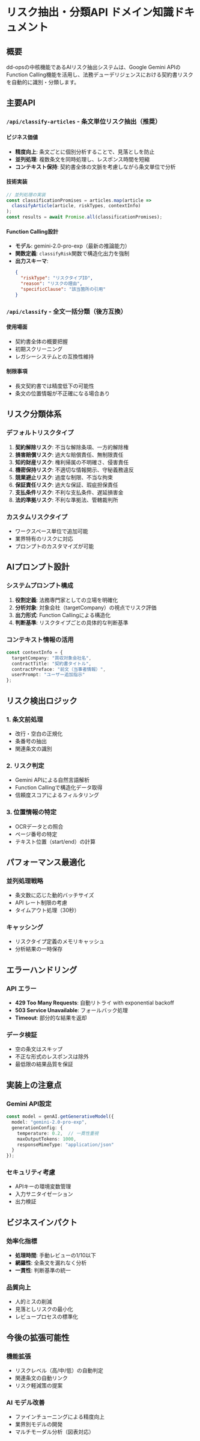 # リスク抽出・分類API ドメイン知識ドキュメント

## 概要
dd-opsの中核機能であるAIリスク抽出システムは、Google Gemini APIのFunction Calling機能を活用し、法務デューデリジェンスにおける契約書リスクを自動的に識別・分類します。

## 主要API

### `/api/classify-articles` - 条文単位リスク抽出（推奨）

#### ビジネス価値
- **精度向上**: 条文ごとに個別分析することで、見落としを防止
- **並列処理**: 複数条文を同時処理し、レスポンス時間を短縮
- **コンテキスト保持**: 契約書全体の文脈を考慮しながら条文単位で分析

#### 技術実装
```typescript
// 並列処理の実装
const classificationPromises = articles.map(article => 
  classifyArticle(article, riskTypes, contextInfo)
);
const results = await Promise.all(classificationPromises);
```

#### Function Calling設計
- **モデル**: gemini-2.0-pro-exp（最新の推論能力）
- **関数定義**: `classifyRisk`関数で構造化出力を強制
- **出力スキーマ**:
  ```json
  {
    "riskType": "リスクタイプID",
    "reason": "リスクの理由",
    "specificClause": "該当箇所の引用"
  }
  ```

### `/api/classify` - 全文一括分類（後方互換）

#### 使用場面
- 契約書全体の概要把握
- 初期スクリーニング
- レガシーシステムとの互換性維持

#### 制限事項
- 長文契約書では精度低下の可能性
- 条文の位置情報が不正確になる場合あり

## リスク分類体系

### デフォルトリスクタイプ
1. **契約解除リスク**: 不当な解除条項、一方的解除権
2. **損害賠償リスク**: 過大な賠償責任、無制限責任
3. **知的財産リスク**: 権利帰属の不明確さ、侵害責任
4. **機密保持リスク**: 不適切な情報開示、守秘義務違反
5. **競業避止リスク**: 過度な制限、不当な拘束
6. **保証責任リスク**: 過大な保証、瑕疵担保責任
7. **支払条件リスク**: 不利な支払条件、遅延損害金
8. **法的準拠リスク**: 不利な準拠法、管轄裁判所

### カスタムリスクタイプ
- ワークスペース単位で追加可能
- 業界特有のリスクに対応
- プロンプトのカスタマイズが可能

## AIプロンプト設計

### システムプロンプト構成
1. **役割定義**: 法務専門家としての立場を明確化
2. **分析対象**: 対象会社（targetCompany）の視点でリスク評価
3. **出力形式**: Function Callingによる構造化
4. **判断基準**: リスクタイプごとの具体的な判断基準

### コンテキスト情報の活用
```typescript
const contextInfo = {
  targetCompany: "買収対象会社名",
  contractTitle: "契約書タイトル",
  contractPreface: "前文（当事者情報）",
  userPrompt: "ユーザー追加指示"
};
```

## リスク検出ロジック

### 1. 条文前処理
- 改行・空白の正規化
- 条番号の抽出
- 関連条文の識別

### 2. リスク判定
- Gemini APIによる自然言語解析
- Function Callingで構造化データ取得
- 信頼度スコアによるフィルタリング

### 3. 位置情報の特定
- OCRデータとの照合
- ページ番号の特定
- テキスト位置（start/end）の計算

## パフォーマンス最適化

### 並列処理戦略
- 条文数に応じた動的バッチサイズ
- API レート制限の考慮
- タイムアウト処理（30秒）

### キャッシング
- リスクタイプ定義のメモリキャッシュ
- 分析結果の一時保存

## エラーハンドリング

### API エラー
- **429 Too Many Requests**: 自動リトライ with exponential backoff
- **503 Service Unavailable**: フォールバック処理
- **Timeout**: 部分的な結果を返却

### データ検証
- 空の条文はスキップ
- 不正な形式のレスポンスは除外
- 最低限の結果品質を保証

## 実装上の注意点

### Gemini API設定
```typescript
const model = genAI.getGenerativeModel({
  model: "gemini-2.0-pro-exp",
  generationConfig: {
    temperature: 0.2,  // 一貫性重視
    maxOutputTokens: 1000,
    responseMimeType: "application/json"
  }
});
```

### セキュリティ考慮
- APIキーの環境変数管理
- 入力サニタイゼーション
- 出力検証

## ビジネスインパクト

### 効率化指標
- **処理時間**: 手動レビューの1/10以下
- **網羅性**: 全条文を漏れなく分析
- **一貫性**: 判断基準の統一

### 品質向上
- 人的ミスの削減
- 見落としリスクの最小化
- レビュープロセスの標準化

## 今後の拡張可能性

### 機能拡張
- リスクレベル（高/中/低）の自動判定
- 関連条文の自動リンク
- リスク軽減策の提案

### AI モデル改善
- ファインチューニングによる精度向上
- 業界別モデルの開発
- マルチモーダル分析（図表対応）